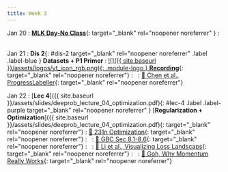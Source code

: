 ```yaml
---
title: Week 3
---
```


Jan 20
: [**MLK Day-No Class**](https://oami.umich.edu/mlk-symposium/){: target="_blank" rel="noopener noreferrer" }
: &nbsp;


Jan 21
: **Dis 2**{: #dis-2 target="_blank" rel="noopener noreferrer" .label .label-blue } **Datasets + P1 Primer**
  : [![]({{ site.baseurl }}/assets/logos/yt_icon_rgb.png){: .module-logo } **Recording**](https://leccap.engin.umich.edu/leccap/player/r/dM3dZY){: target="_blank" rel="noopener noreferrer"}
: &nbsp;
  : [📖 Chen et al., ProgressLabeller](https://arxiv.org/abs/2203.00283){: target="_blank" rel="noopener noreferrer"}




Jan 22
: [**Lec 4**]({{ site.baseurl }}/assets/slides/deeprob_lecture_04_optimization.pdf){: #lec-4 .label .label-purple target="_blank" rel="noopener noreferrer" } [**Regularization + Optimization**]({{ site.baseurl }}/assets/slides/deeprob_lecture_04_optimization.pdf){: target="_blank" rel="noopener noreferrer"}
  : [📖 231n Optimization](https://cs231n.github.io/optimization-1/){: target="_blank" rel="noopener noreferrer"}
: &nbsp;
  : [📖 GBC Sec 8.1-8.6](https://www.deeplearningbook.org/contents/optimization.html){: target="_blank" rel="noopener noreferrer"}
: &nbsp;
  : [📖 Li et al., Visualizing Loss Landscaps](https://arxiv.org/abs/1712.09913){: target="_blank" rel="noopener noreferrer"}
: &nbsp;
  : [📖 Goh, Why Momentum Really Works](https://distill.pub/2017/momentum/){: target="_blank" rel="noopener noreferrer"}




